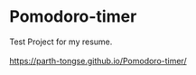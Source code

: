 # Pomodoro-timer
Test Project for my resume.
<br> <br> https://parth-tongse.github.io/Pomodoro-timer/
